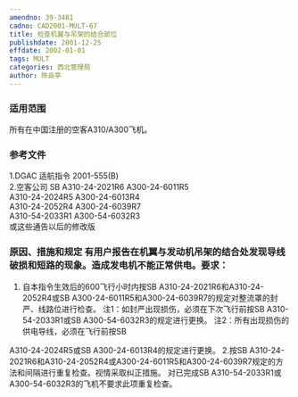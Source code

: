 ```yaml
---
amendno: 39-3481
cadno: CAD2001-MULT-67
title: 检查机翼与吊架的结合部位
publishdate: 2001-12-25
effdate: 2002-01-01
tags: MULT
categories: 西北管理局
author: 陈岳亭
---
```


### 适用范围 
所有在中国注册的空客A310/A300飞机。

<!--more-->
### 参考文件 
1.DGAC 适航指令 2001-555(B)  
   2.空客公司 SB A310-24-2021R6    A300-24-6011R5  
A310-24-2024R5  A300-24-6013R4  
A310-24-2052R4  A300-24-6039R7  
A310-54-2033R1  A300-54-6032R3  
或这些通告以后的修改版

### 原因、措施和规定 有用户报告在机翼与发动机吊架的结合处发现导线破损和短路的现象。造成发电机不能正常供电。要求： 
1. 自本指令生效后的600飞行小时内按SB A310-24-2021R6和A310-24-2052R4或SB A300-24-6011R5和A300-24-6039R7的规定对整流罩的封严、线路位进行检查。 
注1：如封严出现损伤，必须在下次飞行前按SB A310-54-2033R1或SB A300-54-6032R3的规定进行更换。 注2：所有出现损伤的供电导线，必须在飞行前按SB 
       
A310-24-2024R5或SB A300-24-6013R4的规定进行更换。 
    2.按SB A310-24-2021R6和A310-24-2052R4或A300-24-6011R5和A300-24-6039R7规定的方法和间隔进行重复检查。视情采取纠正措施。
     对已完成SB A310-54-2033R1或A300-54-6032R3的飞机不要求此项重复检查。
